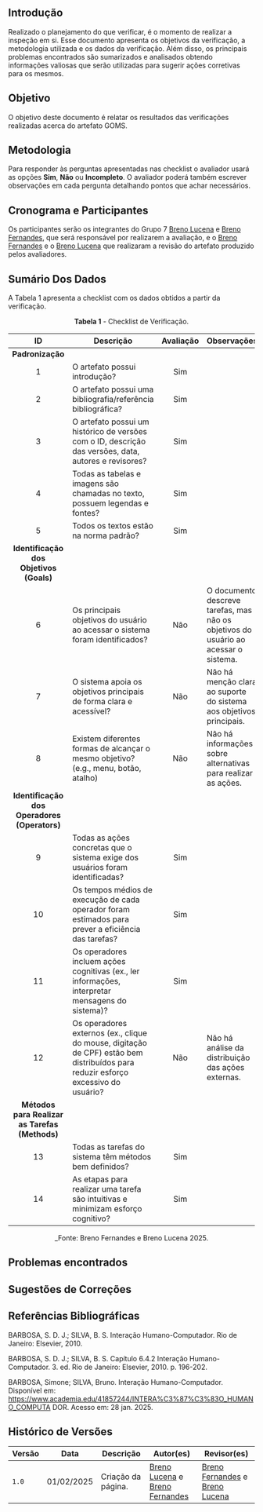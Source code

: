 ## Introdução

Realizado o planejamento do que verificar, é o momento de realizar a inspeção em si. Esse documento apresenta os objetivos da verificação, a metodologia utilizada e os dados da verificação. Além disso, os principais problemas encontrados são sumarizados e analisados obtendo informações valiosas que serão utilizadas para sugerir ações corretivas para os mesmos.

## Objetivo

O objetivo deste documento é relatar os resultados das verificações realizadas acerca do artefato GOMS.

## Metodologia

 Para responder às perguntas apresentadas nas checklist o avaliador usará as opções **Sim**, **Não** ou **Incompleto**. O avaliador poderá também escrever observações em cada pergunta detalhando pontos que achar necessários.

## Cronograma e Participantes

Os participantes serão os integrantes do Grupo 7 [Breno Lucena](https://github.com/BrenoLUCO) e [Breno Fernandes](https://github.com/Brenofrds), que será responsável por realizarem a avaliação, e o [Breno Fernandes](https://github.com/Brenofrds) e o [Breno Lucena](https://github.com/BrenoLUCO) que realizaram a revisão do artefato produzido pelos avaliadores.

## Sumário Dos Dados

A Tabela 1 apresenta a checklist com os dados obtidos a partir da verificação.

<center>

**Tabela 1** - Checklist de Verificação.

|   ID   | Descrição                                                                                     | Avaliação  | Observações          |
|:------:|-----------------------------------------------------------------------------------------------|:----------:|-----------------------|
| **Padronização** |                                                                                     |            |                       |
|   1    | O artefato possui introdução?                                                                 |    Sim     |                       |
|   2    | O artefato possui uma bibliografia/referência bibliográfica?                                  |    Sim   |                       |
|   3    | O artefato possui um histórico de versões com o ID, descrição das versões, data, autores e revisores? |    Sim     |                       |
|   4    | Todas as tabelas e imagens são chamadas no texto, possuem legendas e fontes?                  |   Sim      |                       |
|   5    | Todos os textos estão na norma padrão?                                                        |     Sim    |                       |
| **Identificação dos Objetivos (Goals)** |                                                           |            |                       |
|   6   | Os principais objetivos do usuário ao acessar o sistema foram identificados?                 |     Não    |    O documento descreve tarefas, mas não os objetivos do usuário ao acessar o sistema.                    |
|   7   | O sistema apoia os objetivos principais de forma clara e acessível?                          |  Não      |      Não há menção clara ao suporte do sistema aos objetivos principais.    
|   8   | Existem diferentes formas de alcançar o mesmo objetivo? (e.g., menu, botão, atalho)          |   Não     |      Não há informações sobre alternativas para realizar as ações.       
| **Identificação dos Operadores (Operators)** |                                                     |            |                       |
|   9   | Todas as ações concretas que o sistema exige dos usuários foram identificadas?               |  Sim          |                       |
|   10   | Os tempos médios de execução de cada operador foram estimados para prever a eficiência das tarefas? |      Sim      |                       |
|   11   | Os operadores incluem ações cognitivas (ex., ler informações, interpretar mensagens do sistema)? |   Sim         |                       |
|   12   | Os operadores externos (ex., clique do mouse, digitação de CPF) estão bem distribuídos para reduzir esforço excessivo do usuário? |       Não     |        Não há análise da distribuição das ações externas.               |
| **Métodos para Realizar as Tarefas (Methods)** |                                                  |            |                       |
|   13   | Todas as tarefas do sistema têm métodos bem definidos?                                        |    Sim       |                       |
|   14   | As etapas para realizar uma tarefa são intuitivas e minimizam esforço cognitivo?             |    Sim        |                       |



_Fonte: Breno Fernandes e Breno Lucena 2025.

</center>

## Problemas encontrados





## Sugestões de Correções



## Referências Bibliográficas

BARBOSA, S. D. J.; SILVA, B. S. Interação Humano-Computador. Rio de Janeiro: Elsevier, 2010.

BARBOSA, S. D. J.; SILVA, B. S. Capítulo 6.4.2 Interação Humano-Computador. 3. ed. Rio de Janeiro: Elsevier, 2010. p. 196-202.

BARBOSA, Simone; SILVA, Bruno. Interação Humano-Computador. Disponível em: 
https://www.academia.edu/41857244/INTERA%C3%87%C3%83O_HUMANO_COMPUTA
 DOR. Acesso em: 28 jan. 2025. 


## Histórico de Versões

| Versão | Data       | Descrição              | Autor(es)                                        | Revisor(es)                                    |
| ------ | ---------- | ---------------------- | ------------------------------------------------ | ---------------------------------------------- |
| `1.0`  | 01/02/2025 | Criação da página.     | [Breno Lucena](https://github.com/BrenoLUCO) e [Breno Fernandes](https://github.com/Brenofrds)     | [Breno Fernandes](https://github.com/Brenofrds) e [Breno Lucena](https://github.com/BrenoLUCO)|